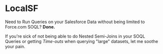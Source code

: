 LocalSF
=======

Need to Run Queries on your Salesforce Data without being limited to Force.com SOQL?
**Done.**

If you're sick of not being able to do Nested Semi-Joins in your SOQL Queries 
or getting *Time-outs* when querying "large" datasets, let me soothe your pain.


